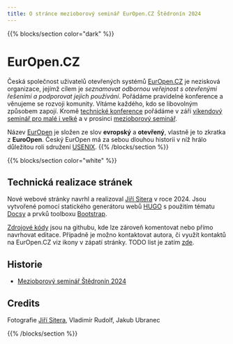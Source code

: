 ```yaml
---
title: O stránce mezioborový seminář EurOpen.CZ Štědronín 2024
---
```


{{% blocks/section color="dark" %}}
# EurOpen.CZ
Česká společnost uživatelů otevřených systémů [EurOpen.CZ](https://www.europen.cz/) je nezisková organizace, jejímž cílem je *seznamovat odbornou veřejnost s otevřenými řešeními a podporovat jejich používání*. Pořádáme pravidelné konference a věnujeme se rozvoji komunity. Vítáme každého, kdo se libovolným způsobem zapojí. Kromě [technické konference](https://56.europen.cz/) pořádáme v září [víkendový seminář pro malé i velké](https://nectiny.europen.cz) a v prosinci [mezioborový seminář](https://www.europen.cz/node/90).

Název [EurOpen](https://www.europen.cz/) je složen ze slov  **evropský** a **otevřený**, vlastně je to zkratka z **EuroOpen**. Český EurOpen má za sebou dlouhou historii v níž hrálo důležitou roli sdružení [USENIX](https://www.usenix.org/).
{{% /blocks/section %}}

{{% blocks/section color="white" %}}
## Technická realizace stránek
Nové webové stránky navrhl a realizoval [Jiří Sitera](https://siterovi.cz/jiri/) v roce 2024. Jsou vytvořené pomocí statického generátoru webů [HUGO](https://gohugo.io) s použitím tématu [Docsy](https://www.docsy.dev/) a prvků toolboxu [Bootstrap](https://getbootstrap.com/).

[Zdrojové kódy](https://github.com/europen-cz/stedronin) jsou na githubu, kde lze zároveň komentovat nebo přímo navrhovat editace. Případně je možno kontaktovat autora, či využít kontaktů na EurOpen.CZ viz ikony v zápatí stránky. TODO list je zatím [zde](https://siterovi.cz/news/europen.cz/).

## Historie

- [Mezioborový seminář Štědronín 2024](/2024)

## Credits
Fotografie [Jiří Sitera](https://siterovi.cz/jiri/), Vladimír Rudolf, Jakub Ubranec

{{% /blocks/section %}}

